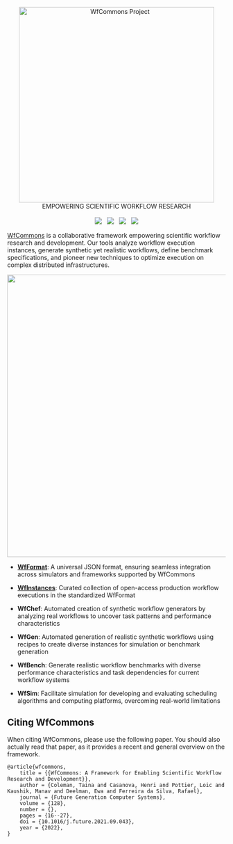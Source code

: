 <p align="center">
  <a href="https://wfcommons.org" target="_blank"><img src="https://wfcommons.org/images/wfcommons-horizontal.png" width="450" alt="WfCommons Project" /></a>
  <br />EMPOWERING SCIENTIFIC WORKFLOW RESEARCH
  <br /><br />
  <a href="https://badge.fury.io/py/wfcommons" target="_blank"><img src="https://badge.fury.io/py/wfcommons.svg" /></a>&nbsp;&nbsp;
  <img src="https://img.shields.io/badge/License-LGPL%20v3-blue.svg" />&nbsp;&nbsp;
  <img src="https://img.shields.io/github/contributors/wfcommons/wfcommons?style=flat" />&nbsp;&nbsp;
  <a href="https://pepy.tech/project/wfcommons" target="_blank"><img src="https://static.pepy.tech/personalized-badge/wfcommons?period=total&units=international_system&left_color=grey&right_color=yellowgreen&left_text=Downloads" /></a>
</p>

[WfCommons](https://wfcommons.org) is a collaborative framework empowering 
scientific workflow research and development. Our tools analyze workflow 
execution instances, generate synthetic yet realistic workflows, define 
benchmark specifications, and pioneer new techniques to optimize execution 
on complex distributed infrastructures.

<p align="center">
  <img src="https://wfcommons.org/images/wfcommons-concept.png" width="650" />
</p>

- **[WfFormat](https://github.com/wfcommons/WfFormat)**: A universal JSON format, ensuring seamless integration across simulators and frameworks supported by WfCommons

- **[WfInstances](https://github.com/wfcommons/wfinstances)**: Curated collection of open-access production workflow executions in the standardized WfFormat

- **WfChef**: Automated creation of synthetic workflow generators by analyzing real workflows to uncover task patterns and performance characteristics

- **WfGen**: Automated generation of realistic synthetic workflows using recipes to create diverse instances for simulation or benchmark generation

- **WfBench**: Generate realistic workflow benchmarks with diverse performance characteristics and task dependencies for current workflow systems

- **WfSim**: Facilitate simulation for developing and evaluating scheduling algorithms and computing platforms, overcoming real-world limitations


## Citing WfCommons
When citing WfCommons, please use the following paper. You should also actually read 
that paper, as it provides a recent and general overview on the framework.

```
@article{wfcommons,
    title = {{WfCommons: A Framework for Enabling Scientific Workflow Research and Development}},
    author = {Coleman, Taina and Casanova, Henri and Pottier, Loic and Kaushik, Manav and Deelman, Ewa and Ferreira da Silva, Rafael},
    journal = {Future Generation Computer Systems},
    volume = {128},
    number = {},
    pages = {16--27},
    doi = {10.1016/j.future.2021.09.043},
    year = {2022},
}
```
